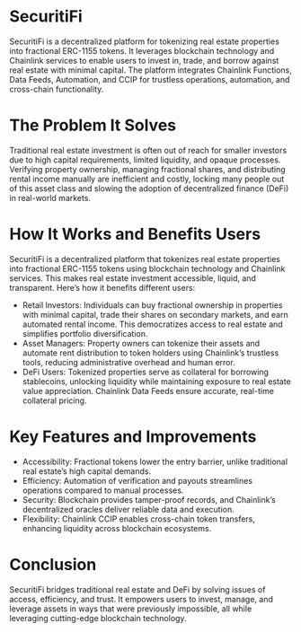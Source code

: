 # SecuritiFi
SecuritiFi is a decentralized platform for tokenizing real estate properties into fractional ERC-1155 tokens. It leverages blockchain technology and Chainlink services to enable users to invest in, trade, and borrow against real estate with minimal capital. The platform integrates Chainlink Functions, Data Feeds, Automation, and CCIP for trustless operations, automation, and cross-chain functionality.

# The Problem It Solves
Traditional real estate investment is often out of reach for smaller investors due to high capital requirements, limited liquidity, and opaque processes. Verifying property ownership, managing fractional shares, and distributing rental income manually are inefficient and costly, locking many people out of this asset class and slowing the adoption of decentralized finance (DeFi) in real-world markets.

# How It Works and Benefits Users
SecuritiFi is a decentralized platform that tokenizes real estate properties into fractional ERC-1155 tokens using blockchain technology and Chainlink services. This makes real estate investment accessible, liquid, and transparent. Here’s how it benefits different users:

- Retail Investors:
Individuals can buy fractional ownership in properties with minimal capital, trade their shares on secondary markets, and earn automated rental income. This democratizes access to real estate and simplifies portfolio diversification.
- Asset Managers:
Property owners can tokenize their assets and automate rent distribution to token holders using Chainlink’s trustless tools, reducing administrative overhead and human error.
- DeFi Users:
Tokenized properties serve as collateral for borrowing stablecoins, unlocking liquidity while maintaining exposure to real estate value appreciation. Chainlink Data Feeds ensure accurate, real-time collateral pricing.

# Key Features and Improvements
- Accessibility: Fractional tokens lower the entry barrier, unlike traditional real estate’s high capital demands.
- Efficiency: Automation of verification and payouts streamlines operations compared to manual processes.
- Security: Blockchain provides tamper-proof records, and Chainlink’s decentralized oracles deliver reliable data and execution.
- Flexibility: Chainlink CCIP enables cross-chain token transfers, enhancing liquidity across blockchain ecosystems.

# Conclusion
SecuritiFi bridges traditional real estate and DeFi by solving issues of access, efficiency, and trust. It empowers users to invest, manage, and leverage assets in ways that were previously impossible, all while leveraging cutting-edge blockchain technology.
